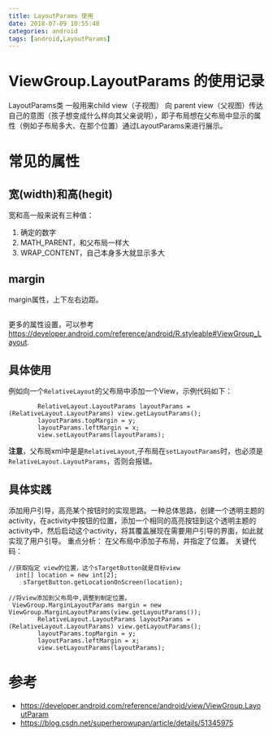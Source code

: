 ```yaml
---
title: LayoutParams 使用
date: 2018-07-09 10:55:48
categories: android
tags: [android,LayoutParams]
---
```

#  ViewGroup.LayoutParams 的使用记录
LayoutParams类 一般用来child view（子视图） 向 parent view（父视图）传达自己的意图（孩子想变成什么样向其父亲说明），即子布局想在父布局中显示的属性（例如子布局多大、在那个位置）通过LayoutParams来进行展示。

# 常见的属性
## 宽(width)和高(hegit)
宽和高一般来说有三种值：
1. 确定的数字
2. MATH_PARENT，和父布局一样大
3. WRAP_CONTENT，自己本身多大就显示多大

## margin
margin属性，上下左右边距。

## 
更多的属性设置，可以参考<https://developer.android.com/reference/android/R.styleable#ViewGroup_Layout>.


## 具体使用
例如向一个``RelativeLayout``的父布局中添加一个View，示例代码如下：
```
        RelativeLayout.LayoutParams layoutParams = (RelativeLayout.LayoutParams) view.getLayoutParams();
        layoutParams.topMargin = y;
        layoutParams.leftMargin = x;
        view.setLayoutParams(layoutParams);
```
**注意**，父布局xml中是是``RelativeLayout``,子布局在``setLayoutParams``时，也必须是``RelativeLayout.LayoutParams``，否则会报错。


## 具体实践 
添加用户引导，高亮某个按钮时的实现思路。一种总体思路，创建一个透明主题的activity，在activity中按钮的位置，添加一个相同的高亮按钮到这个透明主题的activity中，然后启动这个activity，将其覆盖展现在需要用户引导的界面，如此就实现了用户引导。
重点分析： 在父布局中添加子布局，并指定了位置。
关键代码：
```
//获取指定 view的位置，这个sTargetButton就是目标view
  int[] location = new int[2];
    sTargetButton.getLocationOnScreen(location);

//将view添加到父布局中,调整到制定位置。
 ViewGroup.MarginLayoutParams margin = new ViewGroup.MarginLayoutParams(view.getLayoutParams());
        RelativeLayout.LayoutParams layoutParams = (RelativeLayout.LayoutParams) view.getLayoutParams();
        layoutParams.topMargin = y;
        layoutParams.leftMargin = x;
        view.setLayoutParams(layoutParams);
```

# 参考
* <https://developer.android.com/reference/android/view/ViewGroup.LayoutParam>
* <https://blog.csdn.net/superherowupan/article/details/51345975>